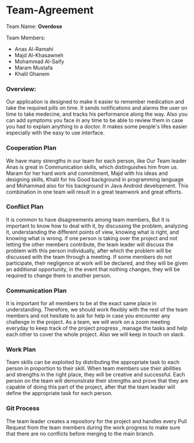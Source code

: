 # Team-Agreement


Team Name: **Overdose**

Team Members: 
+ Anas Al-Ramahi
+ Majd Al-Khasawneh
+ Mohammad Al-Saify
+ Maram Mustafa
+ Khalil Ghanem


### Overview:
Our application is designed to make it easier to remember medication and take the required pills on time. It sends notifications and alarms the user on time to take medecine, and tracks his performance along the way. Also you can add symptoms you face in any time to be able to review them in case you had to explain anything to a doctor. It makes some people's lifes easier especially with the easy to use interface.


### Cooperation Plan
We have many strengths in our team for each person, like  Our Team leader Anas is great in Communication skills, which distinguishes him from us. Maram for her hard work and commitment, Majd with his ideas and designing skills, Khalil for his Good background in programming language and Mohammad also for his background in Java Android development. This combination in one team will result in a great teamwork and great efforts. 


### Conflict Plan 
It is common to have disagreements among team members, But it is important to know how to deal with it, by discussing the problem, analyzing it, understanding the different points of view, knowing what is right, and knowing what is wrong. if one person is taking over the project and not letting the other members contribute, the team leader will discuss the problem with this person individually, after which the problem will be discussed with the team through a meeting. If some members do not participate, their negligence at work will be declared, and they will be given an additional opportunity, in the event that nothing changes, they will be required to change them to another person.


### Communication Plan
It is important for all members to be at the exact same place in understanding. Therefore, we should work flexibly with the rest of the team members and not hesitate to ask for help in case you encounter any challenge in the project. As a team, we will work on a zoom meeting everyday to keep track of the project progress , manage the tasks and help each other to cover the whole project. Also we will keep in touch on slack.


### Work Plan
Team skills can be exploited by distributing the appropriate task to each person in proportion to their skill. When team members use their abilities and strengths in the right place, they will be creative and successful.  Each person on the team will demonstrate their strengths and prove that they are capable of doing this part of the project, after that the team leader will define the appropriate task for each person. 


### Git Process
The team leader creates a repository for the project and handles every Pull Request from the team members during the work progress to make sure that there are no conflicts before merging to the main branch.
